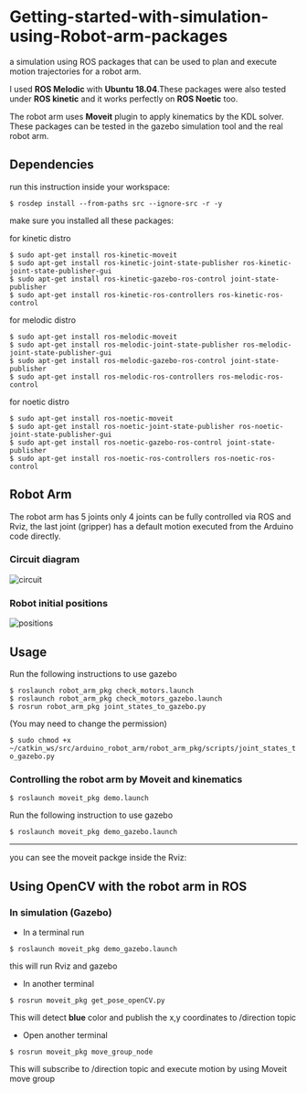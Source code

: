 # Getting-started-with-simulation-using-Robot-arm-packages
a simulation using ROS packages that can be used to plan and execute motion trajectories for a robot arm.

I used **ROS Melodic** with **Ubuntu 18.04**.These packages were also tested under **ROS kinetic** and it works perfectly on **ROS Noetic** too.

The robot arm uses **Moveit** plugin to apply kinematics by the KDL solver. These packages can be tested in the gazebo simulation tool and the real robot arm.


## Dependencies
run this instruction inside your workspace:

```$ rosdep install --from-paths src --ignore-src -r -y```

make sure you installed all these packages:

for kinetic distro

```
$ sudo apt-get install ros-kinetic-moveit
$ sudo apt-get install ros-kinetic-joint-state-publisher ros-kinetic-joint-state-publisher-gui
$ sudo apt-get install ros-kinetic-gazebo-ros-control joint-state-publisher
$ sudo apt-get install ros-kinetic-ros-controllers ros-kinetic-ros-control
```

for melodic distro

```
$ sudo apt-get install ros-melodic-moveit
$ sudo apt-get install ros-melodic-joint-state-publisher ros-melodic-joint-state-publisher-gui
$ sudo apt-get install ros-melodic-gazebo-ros-control joint-state-publisher
$ sudo apt-get install ros-melodic-ros-controllers ros-melodic-ros-control
```

for noetic distro

```
$ sudo apt-get install ros-noetic-moveit
$ sudo apt-get install ros-noetic-joint-state-publisher ros-noetic-joint-state-publisher-gui
$ sudo apt-get install ros-noetic-gazebo-ros-control joint-state-publisher
$ sudo apt-get install ros-noetic-ros-controllers ros-noetic-ros-control
```

## Robot Arm
The robot arm has 5 joints only 4 joints can be fully controlled via ROS and Rviz, the last joint (gripper) has a default motion executed from the Arduino code directly.
### Circuit diagram 
![circuit](https://user-images.githubusercontent.com/93100711/180415478-f4a169b0-a034-41d1-9ede-5e285cb0b767.png)

### Robot initial positions
![positions](https://user-images.githubusercontent.com/93100711/180415517-eee1fbc4-ff3d-4bdf-a155-6a33d2bcbd3b.png)


## Usage


Run the following instructions to use gazebo
```
$ roslaunch robot_arm_pkg check_motors.launch
$ roslaunch robot_arm_pkg check_motors_gazebo.launch
$ rosrun robot_arm_pkg joint_states_to_gazebo.py
```
(You may need to change the permission)

```$ sudo chmod +x ~/catkin_ws/src/arduino_robot_arm/robot_arm_pkg/scripts/joint_states_to_gazebo.py```





### Controlling the robot arm by Moveit and kinematics
```$ roslaunch moveit_pkg demo.launch```

Run the following instruction to use gazebo

```$ roslaunch moveit_pkg demo_gazebo.launch```

***
 
you can see the moveit packge inside the Rviz:






## Using OpenCV with the robot arm in ROS 

### In simulation (Gazebo)
- In a terminal run

```$ roslaunch moveit_pkg demo_gazebo.launch```

this will run Rviz and gazebo




- In another terminal 

```$ rosrun moveit_pkg get_pose_openCV.py```

This will detect **blue** color and publish the x,y coordinates to /direction topic





- Open another terminal
 
```$ rosrun moveit_pkg move_group_node```

This will subscribe to /direction topic and execute motion by using Moveit move group

